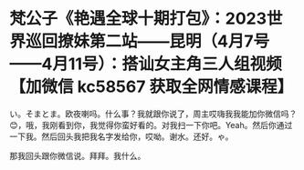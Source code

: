 # 梵公子《艳遇全球十期打包》：2023世界巡回撩妹第二站——昆明（4月7号——4月11号）：搭讪女主角三人组视频【加微信 kc58567 获取全网情感课程】

い。そまとま。欧夜喇吗。什么事？我就跟你说了，周主哎嗨我我能加你微信吗？😊，哦，我刚看到你，我觉得你蛮好看的。对我扫一下你吧。Yeah。然后你通过一下我。然后回头我把我名字发给你，哎呦。谢水。还好。ゃ。

那我回头跟你微信说。拜拜。我什么。